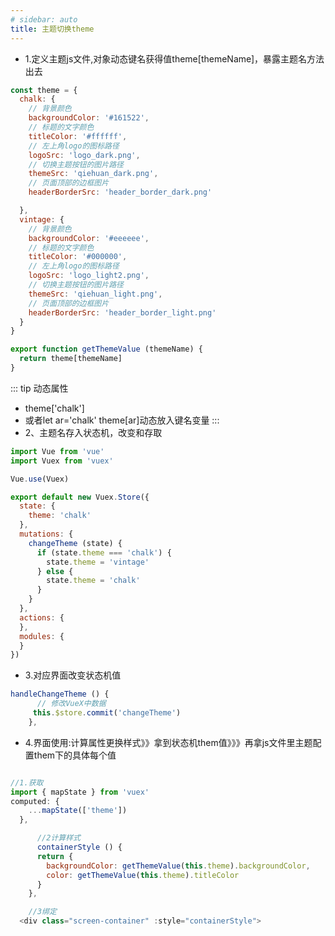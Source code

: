 ```yaml
---
# sidebar: auto
title: 主题切换theme
---
```


+ 1.定义主题js文件,对象动态键名获得值theme[themeName]，暴露主题名方法出去
```js
const theme = {
  chalk: {
    // 背景颜色
    backgroundColor: '#161522',
    // 标题的文字颜色
    titleColor: '#ffffff',
    // 左上角logo的图标路径
    logoSrc: 'logo_dark.png',
    // 切换主题按钮的图片路径
    themeSrc: 'qiehuan_dark.png',
    // 页面顶部的边框图片
    headerBorderSrc: 'header_border_dark.png'

  },
  vintage: {
    // 背景颜色
    backgroundColor: '#eeeeee',
    // 标题的文字颜色
    titleColor: '#000000',
    // 左上角logo的图标路径
    logoSrc: 'logo_light2.png',
    // 切换主题按钮的图片路径
    themeSrc: 'qiehuan_light.png',
    // 页面顶部的边框图片
    headerBorderSrc: 'header_border_light.png'
  }
}

export function getThemeValue (themeName) {
  return theme[themeName]
}
```
::: tip 动态属性
+ theme['chalk']
+ 或者let ar='chalk'  theme[ar]动态放入键名变量
:::
+ 2、主题名存入状态机，改变和存取
```js
import Vue from 'vue'
import Vuex from 'vuex'

Vue.use(Vuex)

export default new Vuex.Store({
  state: {
    theme: 'chalk'
  },
  mutations: {
    changeTheme (state) {
      if (state.theme === 'chalk') {
        state.theme = 'vintage'
      } else {
        state.theme = 'chalk'
      }
    }
  },
  actions: {
  },
  modules: {
  }
})
```
+ 3.对应界面改变状态机值
```js
handleChangeTheme () {
      // 修改VueX中数据
     this.$store.commit('changeTheme')
    },
```

+ 4.界面使用:计算属性更换样式》》拿到状态机them值》》》再拿js文件里主题配置them下的具体每个值
```js

//1.获取
import { mapState } from 'vuex'
computed: {
    ...mapState(['theme'])
  },

      //2计算样式
      containerStyle () {
      return {
        backgroundColor: getThemeValue(this.theme).backgroundColor,
        color: getThemeValue(this.theme).titleColor
      }
    },

    //3绑定
  <div class="screen-container" :style="containerStyle">
```